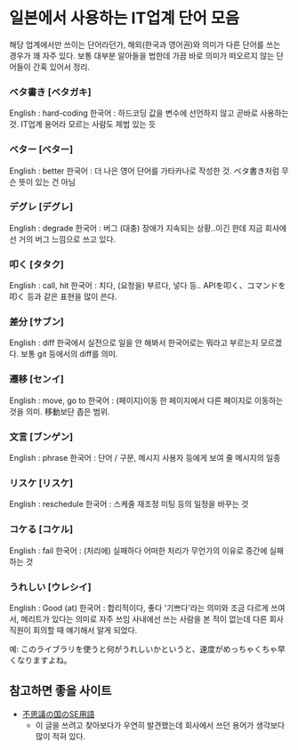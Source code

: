 # 일본에서 사용하는 IT업계 단어 모음

해당 업계에서만 쓰이는 단어라던가, 해외(한국과 영어권)와 의미가 다른 단어를 쓰는 경우가 꽤 자주 있다.
보통 대부분 알아들을 법한데 가끔 바로 의미가 떠오르지 않는 단어들이 간혹 있어서 정리.

### ベタ書き \[ベタガキ]
English : hard-coding
한국어 : 하드코딩
값을 변수에 선언하지 않고 곧바로 사용하는 것. IT업계 용어라 모르는 사람도 제법 있는 듯

### ベター \[ベター]
English : better
한국어 : 더 나은
영어 단어를 가타카나로 작성한 것. ベタ書き처럼 무슨 뜻이 있는 건 아님

### デグレ \[デグレ]
English : degrade
한국어 : 버그
(대충) 장애가 지속되는 상황..이긴 한데 지금 회사에선 거의 버그 느낌으로 쓰고 있다.

### 叩く \[タタク]
English : call, hit
한국어 : 치다, (요청을) 부르다, 넣다 등..
APIを叩く、コマンドを叩く 등과 같은 표현을 많이 쓴다.

### 差分 \[サブン]
English : diff
한국에서 실전으로 일을 안 해봐서 한국어로는 뭐라고 부르는지 모르겠다. 보통 git 등에서의 diff를 의미.

### 遷移 \[センイ]
English : move, go to
한국어 : (페이지)이동
한 페이지에서 다른 페이지로 이동하는 것을 의미. 移動보단 좁은 범위.

### 文言 \[ブンゲン]
English : phrase
한국어 : 단어 / 구문, 메시지
사용자 등에게 보여 줄 메시지의 일종

### リスケ \[リスケ]
English : reschedule
한국어 : 스케줄 재조정
미팅 등의 일정을 바꾸는 것

### コケる \[コケル]
English : fail
한국어 : (처리에) 실패하다
어떠한 처리가 무언가의 이유로 중간에 실패하는 것

### うれしい \[ウレシイ]
English : Good (at)
한국어 : 합리적이다, 좋다
'기쁘다'라는 의미와 조금 다르게 쓰여서, 메리트가 있다는 의미로 자주 쓰임
사내에선 쓰는 사람을 본 적이 없는데 다른 회사 직원이 회의할 때 얘기해서 알게 되었다.

예: このライブラリを使うと何がうれしいかというと、速度がめっちゃくちゃ早くなりますよね。


## 참고하면 좋을 사이트
- [不思議の国のSE用語](https://qiita.com/t_nakayama0714/items/478a8ed3a9ae143ad854)
  - 이 글을 쓰려고 찾아보다가 우연히 발견했는데 회사에서 쓰던 용어가 생각보다 많이 적혀 있다.
